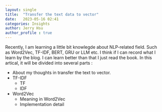 ```yaml
---
layout: single
title:  "Transfer the text data to vector"
date:   2023-05-16 02:41
categories: Insights
author: Jerry Hsu
author_profile : true
---
```


Recently, I am learning a little bit knowlegde about NLP-related field. Such as Word2Vec, TF-IDF, BERT, GRU or LLM etc. I think if I can record what I learn by the blog. I can learn better than that I just read the book. In this artical, it will be divided into several parts :
* About my thoughts in transfer the text to vector.
* TF-IDF
  * TF
  * IDF
* Word2Vec
  * Meaning in Word2Vec
  * Implementation detail 
